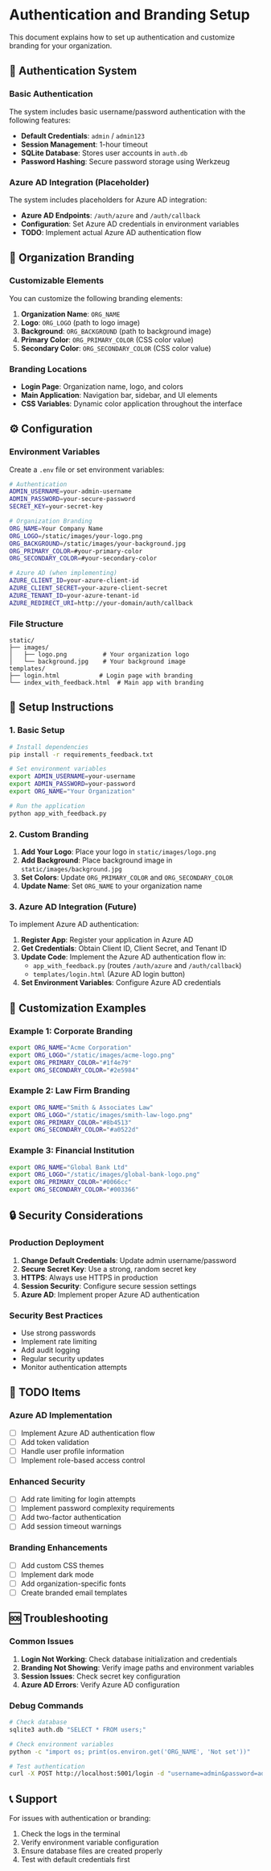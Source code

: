 # Authentication and Branding Setup

This document explains how to set up authentication and customize branding for your organization.

## 🔐 Authentication System

### Basic Authentication
The system includes basic username/password authentication with the following features:

- **Default Credentials**: `admin` / `admin123`
- **Session Management**: 1-hour timeout
- **SQLite Database**: Stores user accounts in `auth.db`
- **Password Hashing**: Secure password storage using Werkzeug

### Azure AD Integration (Placeholder)
The system includes placeholders for Azure AD integration:

- **Azure AD Endpoints**: `/auth/azure` and `/auth/callback`
- **Configuration**: Set Azure AD credentials in environment variables
- **TODO**: Implement actual Azure AD authentication flow

## 🎨 Organization Branding

### Customizable Elements
You can customize the following branding elements:

1. **Organization Name**: `ORG_NAME`
2. **Logo**: `ORG_LOGO` (path to logo image)
3. **Background**: `ORG_BACKGROUND` (path to background image)
4. **Primary Color**: `ORG_PRIMARY_COLOR` (CSS color value)
5. **Secondary Color**: `ORG_SECONDARY_COLOR` (CSS color value)

### Branding Locations
- **Login Page**: Organization name, logo, and colors
- **Main Application**: Navigation bar, sidebar, and UI elements
- **CSS Variables**: Dynamic color application throughout the interface

## ⚙️ Configuration

### Environment Variables
Create a `.env` file or set environment variables:

```bash
# Authentication
ADMIN_USERNAME=your-admin-username
ADMIN_PASSWORD=your-secure-password
SECRET_KEY=your-secret-key

# Organization Branding
ORG_NAME=Your Company Name
ORG_LOGO=/static/images/your-logo.png
ORG_BACKGROUND=/static/images/your-background.jpg
ORG_PRIMARY_COLOR=#your-primary-color
ORG_SECONDARY_COLOR=#your-secondary-color

# Azure AD (when implementing)
AZURE_CLIENT_ID=your-azure-client-id
AZURE_CLIENT_SECRET=your-azure-client-secret
AZURE_TENANT_ID=your-azure-tenant-id
AZURE_REDIRECT_URI=http://your-domain/auth/callback
```

### File Structure
```
static/
├── images/
│   ├── logo.png          # Your organization logo
│   └── background.jpg    # Your background image
templates/
├── login.html           # Login page with branding
└── index_with_feedback.html  # Main app with branding
```

## 🚀 Setup Instructions

### 1. Basic Setup
```bash
# Install dependencies
pip install -r requirements_feedback.txt

# Set environment variables
export ADMIN_USERNAME=your-username
export ADMIN_PASSWORD=your-password
export ORG_NAME="Your Organization"

# Run the application
python app_with_feedback.py
```

### 2. Custom Branding
1. **Add Your Logo**: Place your logo in `static/images/logo.png`
2. **Add Background**: Place background image in `static/images/background.jpg`
3. **Set Colors**: Update `ORG_PRIMARY_COLOR` and `ORG_SECONDARY_COLOR`
4. **Update Name**: Set `ORG_NAME` to your organization name

### 3. Azure AD Integration (Future)
To implement Azure AD authentication:

1. **Register App**: Register your application in Azure AD
2. **Get Credentials**: Obtain Client ID, Client Secret, and Tenant ID
3. **Update Code**: Implement the Azure AD authentication flow in:
   - `app_with_feedback.py` (routes `/auth/azure` and `/auth/callback`)
   - `templates/login.html` (Azure AD login button)
4. **Set Environment Variables**: Configure Azure AD credentials

## 🔧 Customization Examples

### Example 1: Corporate Branding
```bash
export ORG_NAME="Acme Corporation"
export ORG_LOGO="/static/images/acme-logo.png"
export ORG_PRIMARY_COLOR="#1f4e79"
export ORG_SECONDARY_COLOR="#2e5984"
```

### Example 2: Law Firm Branding
```bash
export ORG_NAME="Smith & Associates Law"
export ORG_LOGO="/static/images/smith-law-logo.png"
export ORG_PRIMARY_COLOR="#8b4513"
export ORG_SECONDARY_COLOR="#a0522d"
```

### Example 3: Financial Institution
```bash
export ORG_NAME="Global Bank Ltd"
export ORG_LOGO="/static/images/global-bank-logo.png"
export ORG_PRIMARY_COLOR="#0066cc"
export ORG_SECONDARY_COLOR="#003366"
```

## 🔒 Security Considerations

### Production Deployment
1. **Change Default Credentials**: Update admin username/password
2. **Secure Secret Key**: Use a strong, random secret key
3. **HTTPS**: Always use HTTPS in production
4. **Session Security**: Configure secure session settings
5. **Azure AD**: Implement proper Azure AD authentication

### Security Best Practices
- Use strong passwords
- Implement rate limiting
- Add audit logging
- Regular security updates
- Monitor authentication attempts

## 📝 TODO Items

### Azure AD Implementation
- [ ] Implement Azure AD authentication flow
- [ ] Add token validation
- [ ] Handle user profile information
- [ ] Implement role-based access control

### Enhanced Security
- [ ] Add rate limiting for login attempts
- [ ] Implement password complexity requirements
- [ ] Add two-factor authentication
- [ ] Add session timeout warnings

### Branding Enhancements
- [ ] Add custom CSS themes
- [ ] Implement dark mode
- [ ] Add organization-specific fonts
- [ ] Create branded email templates

## 🆘 Troubleshooting

### Common Issues
1. **Login Not Working**: Check database initialization and credentials
2. **Branding Not Showing**: Verify image paths and environment variables
3. **Session Issues**: Check secret key configuration
4. **Azure AD Errors**: Verify Azure AD configuration

### Debug Commands
```bash
# Check database
sqlite3 auth.db "SELECT * FROM users;"

# Check environment variables
python -c "import os; print(os.environ.get('ORG_NAME', 'Not set'))"

# Test authentication
curl -X POST http://localhost:5001/login -d "username=admin&password=admin123"
```

## 📞 Support

For issues with authentication or branding:
1. Check the logs in the terminal
2. Verify environment variable configuration
3. Ensure database files are created properly
4. Test with default credentials first 